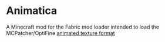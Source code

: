 # Animatica
A Minecraft mod for the Fabric mod loader intended to load the MCPatcher/OptiFine [animated texture format](https://github.com/sp614x/optifine/blob/master/OptiFineDoc/doc/custom_animations.txt)